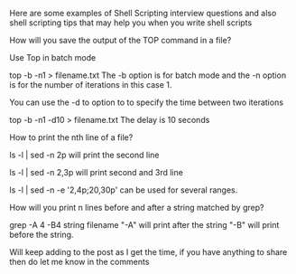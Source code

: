Here are some examples of Shell Scripting interview questions and also shell scripting tips that may help you when you write shell scripts

How will you save the output of the TOP command in a file?

Use  Top in batch mode

 top -b -n1 > filename.txt
The -b option is for batch mode and the -n option is for the number of iterations in this case 1.

You can use the -d to option to to specify the time between two iterations

 top -b -n1 -d10 > filename.txt 
The delay is 10 seconds

How to print the nth line of a file?

ls -l | sed -n 2p 
will print the second line

ls -l | sed -n 2,3p
will print second and 3rd line

ls -l | sed -n -e '2,4p;20,30p'
can be used for several ranges.

How will you print n lines before and after a string matched by grep?

 grep -A 4 -B4 string filename
"-A" will print after the string
"-B" will print before the string.

Will keep adding to the post as I get the time, if you have anything to share then do let me know in the comments
